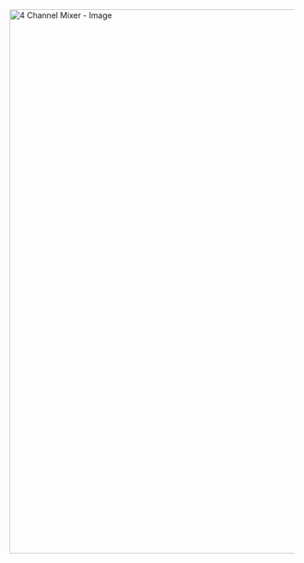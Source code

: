 
<img width="1708" height="962" alt="4 Channel Mixer - Image" src="https://github.com/user-attachments/assets/293eb42f-172c-4be5-a5b0-aadf09cd2cba" />

